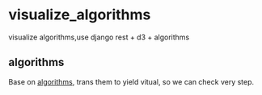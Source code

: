visualize_algorithms
====================

visualize algorithms,use django rest + d3 + algorithms


algorithms
---

Base on [algorithms](https://github.com/nryoung/algorithms), trans them
to yield vitual, so we can check very step.
